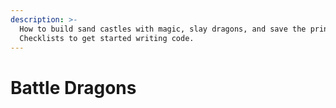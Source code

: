 ```yaml
---
description: >-
  How to build sand castles with magic, slay dragons, and save the prince(ss).
  Checklists to get started writing code.
---
```


# Battle Dragons

